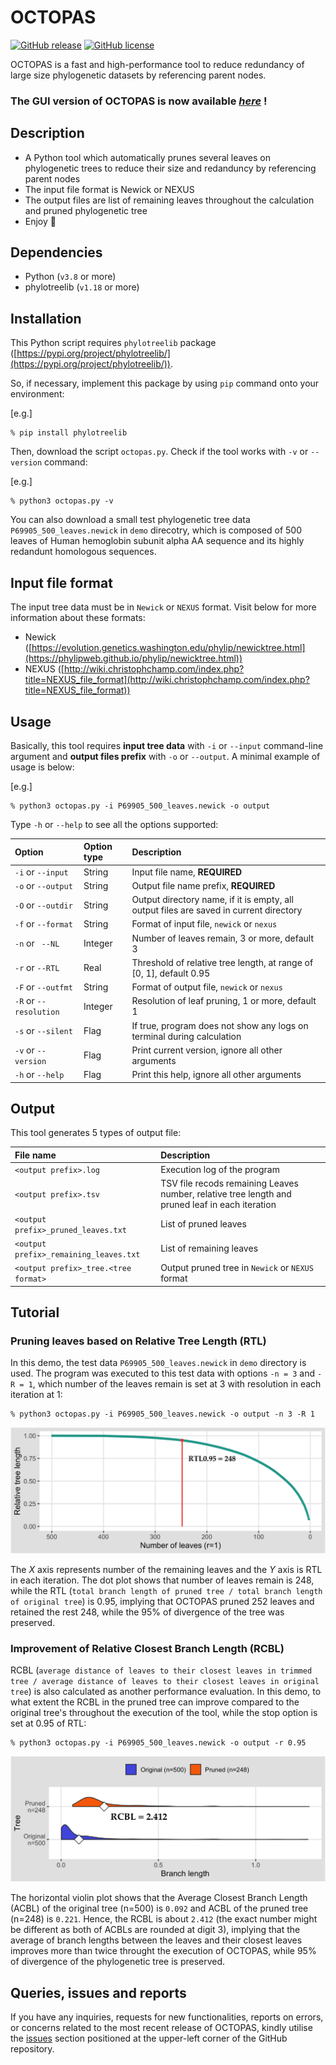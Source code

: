 # OCTOPAS

[![GitHub release](https://img.shields.io/badge/release-v0.2.4-brightgreen)](https://github.com/shin-kinos/OCTOPAS/releases/tag/v0.2.4) [![GitHub license](https://img.shields.io/badge/LICENSE-GPLv3-blue)](https://github.com/shin-kinos/OCTOPAS/blob/main/LICENSE) 

OCTOPAS is a fast and high-performance tool to reduce redundancy of large size phylogenetic datasets by referencing parent nodes.

### The GUI version of OCTOPAS is now available ***[here](https://github.com/shin-kinos/GUIforOCTOPAS)*** !

## Description 

* A Python tool which automatically prunes several leaves on phylogenetic trees to reduce their size and redanduncy by referencing parent nodes
* The input file format is Newick or NEXUS
* The output files are list of remaining leaves throughout the calculation and pruned phylogenetic tree
* Enjoy 🐙

## Dependencies

* Python (`v3.8` or more)
* phylotreelib (`v1.18` or more)

## Installation

This Python script requires `phylotreelib` package ([https://pypi.org/project/phylotreelib/](https://pypi.org/project/phylotreelib/)).

So, if necessary, implement this package by using `pip` command onto your environment:

[e.g.]

```
% pip install phylotreelib
```

Then, download the script `octopas.py`. Check if the tool works with `-v` or `--version` command: 

[e.g.]

```
% python3 octopas.py -v
```

You can also download a small test phylogenetic tree data `P69905_500_leaves.newick` in `demo` direcotry, which is composed of 500 leaves of Human hemoglobin subunit alpha AA sequence and its highly redandunt homologous sequences.

## Input file format 

The input tree data must be in `Newick` or `NEXUS` format. Visit below for more information about these formats:

* Newick ([https://evolution.genetics.washington.edu/phylip/newicktree.html](https://phylipweb.github.io/phylip/newicktree.html))
* NEXUS ([http://wiki.christophchamp.com/index.php?title=NEXUS_file_format](http://wiki.christophchamp.com/index.php?title=NEXUS_file_format))

## Usage

Basically, this tool requires **input tree data** with `-i` or `--input` command-line argument and **output files prefix** with `-o` or `--output`. A minimal example of usage is below:

[e.g.]

```
% python3 octopas.py -i P69905_500_leaves.newick -o output
```

Type `-h` or `--help` to see all the options supported:

| Option                 | Option type | Description                                                                            |
| :---                   | :---        | :---                                                                                   |
| `-i` or `--input`      | String      | Input file name, **REQUIRED**                                                          |
| `-o` or `--output`     | String      | Output file name prefix, **REQUIRED**                                                  |
| `-O` or `--outdir`     | String      | Output directory name, if it is empty, all output files are saved in current directory |
| `-f` or `--format`     | String      | Format of input file, `newick` or `nexus`                                              |
| `-n` or ` --NL`        | Integer     | Number of leaves remain, 3 or more, default 3                                          |
| `-r` or `--RTL`        | Real        | Threshold of relative tree length, at range of [0, 1], default 0.95                    |
| `-F` or `--outfmt`     | String      | Format of output file, `newick` or `nexus`                                             |
| `-R` or `--resolution` | Integer     | Resolution of leaf pruning, 1 or more, default 1                                       |
| `-s` or `--silent`     | Flag        | If true, program does not show any logs on terminal during calculation                 |
| `-v` or `--version`    | Flag        | Print current version, ignore all other arguments                                      |
| `-h` or `--help`       | Flag        | Print this help, ignore all other arguments                                            |

## Output 

This tool generates 5 types of output file:

| File name                              | Description                                                                                     |
| :----                                  | :----                                                                                           |
| `<output prefix>.log`                  | Execution log of the program                                                                    |
| `<output prefix>.tsv`                  | TSV file recods remaining Leaves number, relative tree length and pruned leaf in each iteration |
| `<output prefix>_pruned_leaves.txt`    | List of pruned leaves                                                                           |
| `<output prefix>_remaining_leaves.txt` | List of remaining leaves                                                                        |
| `<output prefix>_tree.<tree format>`     | Output pruned tree in `Newick` or `NEXUS` format                                                |

## Tutorial

### Pruning leaves based on Relative Tree Length (RTL) 

In this demo, the test data `P69905_500_leaves.newick` in `demo` directory is used. The program was executed to this test data with options `-n = 3` and `-R = 1`, which number of the leaves remain is set at 3 with resolution in each iteration at 1:

```
% python3 octopas.py -i P69905_500_leaves.newick -o output -n 3 -R 1
```

![readme image 1](image/rtl_plot.png)

The *X* axis represents number of the remaining leaves and the *Y* axis is RTL in each iteration. The dot plot shows that number of leaves remain is 248, while the RTL (`total branch length of pruned tree / total branch length of original tree`) is 0.95, implying that OCTOPAS pruned 252 leaves and retained the rest 248, while the 95% of divergence of the tree was preserved. 

### Improvement of Relative Closest Branch Length (RCBL)

RCBL (`average distance of leaves to their closest leaves in trimmed tree / average distance of leaves to their closest leaves in original tree`) is also calculated as another performance evaluation. In this demo, to what extent the RCBL in the pruned tree can improve compared to the original tree's throughout the execution of the tool, while the stop option is set at 0.95 of RTL:

```
% python3 octopas.py -i P69905_500_leaves.newick -o output -r 0.95
``` 

![readme image 2](image/rcbl_plot.png)

The horizontal violin plot shows that the Average Closest Branch Length (ACBL) of the original tree (n=500) is `0.092` and ACBL of the pruned tree (n=248) is `0.221`. Hence, the RCBL is about `2.412` (the exact number might be different as both of ACBLs are rounded at digit 3), implying that the average of branch lengths between the leaves and their closest leaves improves more than twice throught the execution of OCTOPAS, while 95% of divergence of the phylogenetic tree is preserved.

## Queries, issues and reports

If you have any inquiries, requests for new functionalities, reports on errors, or concerns related to the most recent release of OCTOPAS, kindly utilise the [issues](https://github.com/shin-kinos/ThesisProject/issues) section positioned at the upper-left corner of the GitHub repository.
